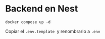 

# Backend en Nest
```
docker compose up -d
```

Copiar el ```.env.template ```y renombrarlo a ```.env```